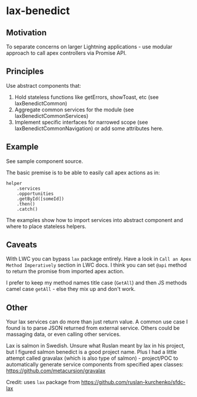 # lax-benedict

## Motivation
To separate concerns on larger Lightning applications - use modular approach to call apex controllers via Promise API.

## Principles
Use abstract components that:
1. Hold stateless functions like getErrors, showToast, etc (see laxBenedictCommon)
2. Aggregate common services for the module (see laxBenedictCommonServices)
3. Implement specific interfaces for narrowed scope (see laxBenedictCommonNavigation) or add some attributes here.

## Example
See sample component source.

The basic premise is to be able to easily call apex actions as in:
```
helper
    .services
    .opportunities
    .getById([someId])
    .then()
    .catch()
```
The examples show how to import services into abstract component and where to place stateless helpers.

## Caveats
With LWC you can bypass `lax` package entirely. Have a look in `Call an Apex Method Imperatively` section in LWC docs. I think you can set `@api` method to return the promise from imported apex action.

I prefer to keep my method names title case (`GetAll`) and then JS methods camel case `getAll` - else they mix up and don't work.


## Other
Your lax services can do more than just return value. A common use case I found is to parse JSON returned from external service. Others could be massaging data, or even calling other services.

Lax is salmon in Swedish. Unsure what Ruslan meant by lax in his project, but I figured salmon benedict is a good project name. Plus I had a little attempt called gravalax (which is also type of salmon) - project/POC to automatically generate service components from specified apex classes: https://github.com/metacursion/gravalax


Credit: uses `lax` package from https://github.com/ruslan-kurchenko/sfdc-lax